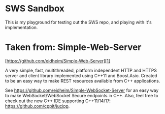 SWS Sandbox
=================

This is my playground for testing out the SWS repo, and playing with it's implementation.


# Taken from: Simple-Web-Server 
[https://github.com/eidheim/Simple-Web-Server][1]

[1]: https://github.com/eidheim/Simple-Web-Server


A very simple, fast, multithreaded, platform independent HTTP and HTTPS server and client library implemented using C++11 and Boost.Asio. Created to be an easy way to make REST resources available from C++ applications. 

See https://github.com/eidheim/Simple-WebSocket-Server for an easy way to make WebSocket/WebSocket Secure endpoints in C++. Also, feel free to check out the new C++ IDE supporting C++11/14/17: https://github.com/cppit/jucipp. 
